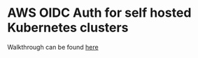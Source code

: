 # AWS OIDC Auth for self hosted Kubernetes clusters


Walkthrough can be found [here](https://samuel.wibrow.net/posts/aws-oidc-pod-identity/)

